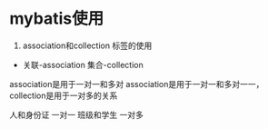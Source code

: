 # mybatis使用

1. association和collection 标签的使用
- 关联-association  集合-collection

association是用于一对一和多对 association是用于一对一和多对一一，collection是用于一对多的关系

人和身份证 一对一
班级和学生 一对多

